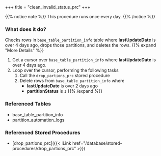 +++
title = "clean_invalid_status_prc"
+++

{{% notice note %}}
This procedure runs once every day.
{{% /notice %}}

### What does it do?
Checks rows in `base_table_partition_info` table where **lastUpdateDate** is over 4 days ago, drops those partitions, and deletes the rows.
{{% expand "More Details" %}}
1. Get a cursor over `base_table_partition_info` where **lastUpdateDate** is over 4 days ago.
2. Loop over the cursor, performing the following tasks  
   1. Call the `drop_partions_prc` stored procedure  
   2. Delete rows from `base_table_partition_info` where  
      - **lastUpdateDate** is over 2 days ago
      - **partitionStatus** is `I`
{{% /expand %}}

### Referenced Tables
- base_table_partition_info
- partition_automation_logs

### Referenced Stored Procedures
- [drop_partions_prc]({{< ILink href="/database/stored-procedures/drop_partions_prc" >}})
